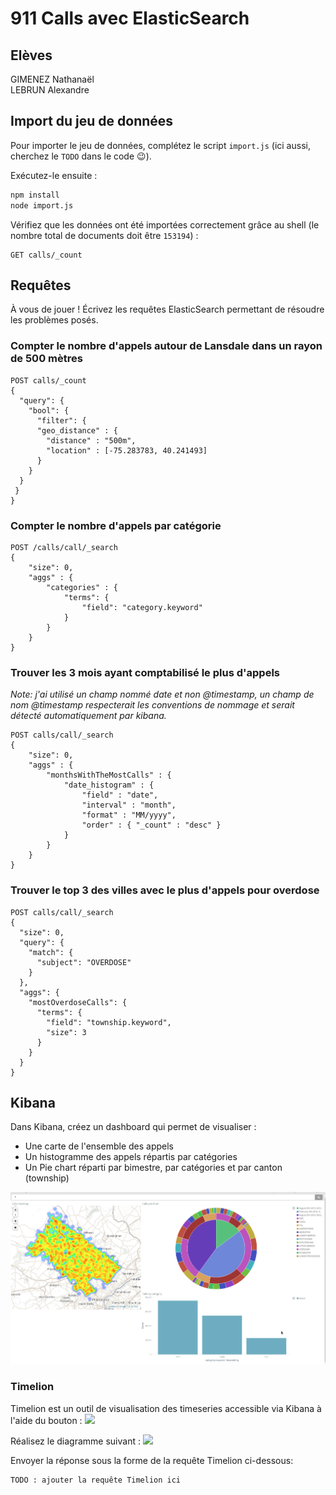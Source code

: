 # 911 Calls avec ElasticSearch

## Elèves

GIMENEZ Nathanaël<br>
LEBRUN Alexandre

## Import du jeu de données

Pour importer le jeu de données, complétez le script `import.js` (ici aussi, cherchez le `TODO` dans le code :wink:).

Exécutez-le ensuite :

```bash
npm install
node import.js
```

Vérifiez que les données ont été importées correctement grâce au shell (le nombre total de documents doit être `153194`) :

```
GET calls/_count
```

## Requêtes

À vous de jouer ! Écrivez les requêtes ElasticSearch permettant de résoudre les problèmes posés.


### Compter le nombre d'appels autour de Lansdale dans un rayon de 500 mètres
```
POST calls/_count
{
  "query": {
    "bool": {
      "filter": {
      "geo_distance" : {
        "distance" : "500m",
        "location" : [-75.283783, 40.241493]
      }
    }
  }
 }
}
```

### Compter le nombre d'appels par catégorie
```
POST /calls/call/_search
{
    "size": 0,
    "aggs" : {
        "categories" : {
            "terms": {
                "field": "category.keyword"
            }
        }
    }
}
```

### Trouver les 3 mois ayant comptabilisé le plus d'appels

_Note: j'ai utilisé un champ nommé date et non @timestamp, un champ de nom
@timestamp respecterait les conventions de nommage et serait détecté automatiquement
par kibana._
```
POST calls/call/_search
{
    "size": 0,
    "aggs" : {
        "monthsWithTheMostCalls" : {
            "date_histogram" : {
                "field" : "date",
                "interval" : "month",
                "format" : "MM/yyyy",
                "order" : { "_count" : "desc" }
            }
        }
    }
}
```

### Trouver le top 3 des villes avec le plus d'appels pour overdose
```
POST calls/call/_search
{
  "size": 0,
  "query": {
    "match": {
      "subject": "OVERDOSE"
    }
  },
  "aggs": {
    "mostOverdoseCalls": {
      "terms": {
        "field": "township.keyword",
        "size": 3
      }
    }
  }
}
```

## Kibana

Dans Kibana, créez un dashboard qui permet de visualiser :

* Une carte de l'ensemble des appels
* Un histogramme des appels répartis par catégories
* Un Pie chart réparti par bimestre, par catégories et par canton (township)

![](images/dashboard.png)

### Timelion
Timelion est un outil de visualisation des timeseries accessible via Kibana à l'aide du bouton : ![](images/timelion.png)

Réalisez le diagramme suivant :
![](images/timelion-chart.png)

Envoyer la réponse sous la forme de la requête Timelion ci-dessous:  

```
TODO : ajouter la requête Timelion ici
```
